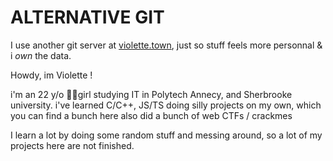 # ALTERNATIVE GIT
I use another git server at [violette.town](https://git.violette.town/violette), just so stuff feels
more personnal & i *own* the data.

Howdy, im Violette ! 

i'm an 22 y/o 🏳️‍⚧️girl studying IT in Polytech Annecy, and Sherbrooke university.
i've learned C/C++, JS/TS doing silly projects on my own, which you can find a bunch here
also did a bunch of web CTFs / crackmes

I learn a lot by doing some random stuff and messing around, so a lot of my projects here are not finished.
